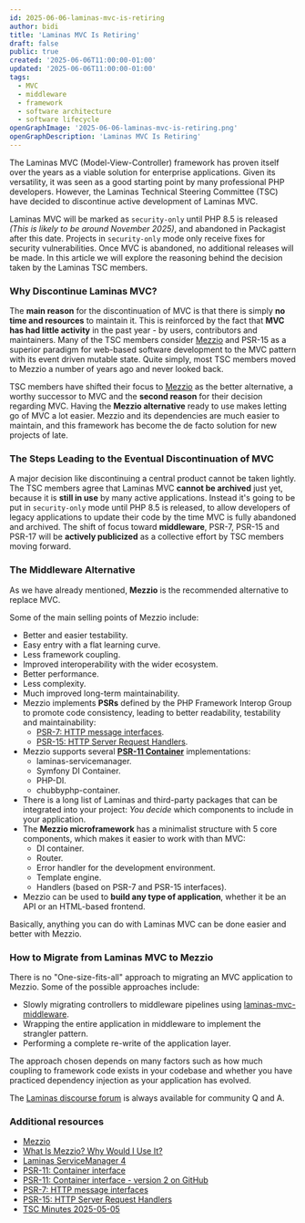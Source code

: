 ```yaml
---
id: 2025-06-06-laminas-mvc-is-retiring
author: bidi
title: 'Laminas MVC Is Retiring'
draft: false
public: true
created: '2025-06-06T11:00:00-01:00'
updated: '2025-06-06T11:00:00-01:00'
tags:
  - MVC
  - middleware
  - framework
  - software architecture
  - software lifecycle
openGraphImage: '2025-06-06-laminas-mvc-is-retiring.png'
openGraphDescription: 'Laminas MVC Is Retiring'
---
```


The Laminas MVC (Model-View-Controller) framework has proven itself over the years as a viable solution for enterprise applications.
Given its versatility, it was seen as a good starting point by many professional PHP developers.
However, the Laminas Technical Steering Committee (TSC) have decided to discontinue active development of Laminas MVC.

<!--- EXTENDED -->

Laminas MVC will be marked as `security-only` until PHP 8.5 is released _(This is likely to be around November 2025)_, and abandoned in Packagist after this date.
Projects in `security-only` mode only receive fixes for security vulnerabilities.
Once MVC is abandoned, no additional releases will be made.
In this article we will explore the reasoning behind the decision taken by the Laminas TSC members.

### Why Discontinue Laminas MVC?

The **main reason** for the discontinuation of MVC is that there is simply **no time and resources** to maintain it.
This is reinforced by the fact that **MVC has had little activity** in the past year - by users, contributors and maintainers.
Many of the TSC members consider [Mezzio](https://github.com/mezzio/mezzio) and PSR-15 as a superior paradigm for web-based software development to the MVC pattern with its event driven mutable state.
Quite simply, most TSC members moved to Mezzio a number of years ago and never looked back.

TSC members have shifted their focus to [Mezzio](https://github.com/mezzio/mezzio) as the better alternative, a worthy successor to MVC and the **second reason** for their decision regarding MVC.
Having the **Mezzio alternative** ready to use makes letting go of MVC a lot easier.
Mezzio and its dependencies are much easier to maintain, and this framework has become the de facto solution for new projects of late.

### The Steps Leading to the Eventual Discontinuation of MVC

A major decision like discontinuing a central product cannot be taken lightly.
The TSC members agree that Laminas MVC **cannot be archived** just yet, because it is **still in use** by many active applications.
Instead it's going to be put in `security-only` mode until PHP 8.5 is released, to allow developers of legacy applications to update their code by the time MVC is fully abandoned and archived.
The shift of focus toward **middleware**, PSR-7, PSR-15 and PSR-17 will be **actively publicized** as a collective effort by TSC members moving forward.

### The Middleware Alternative

As we have already mentioned, **Mezzio** is the recommended alternative to replace MVC.

Some of the main selling points of Mezzio include:

- Better and easier testability.
- Easy entry with a flat learning curve.
- Less framework coupling.
- Improved interoperability with the wider ecosystem.
- Better performance.
- Less complexity.
- Much improved long-term maintainability.
- Mezzio implements **PSRs** defined by the PHP Framework Interop Group to promote code consistency, leading to better readability, testability and maintainability:
    - [PSR-7: HTTP message interfaces](https://www.php-fig.org/psr/psr-7/).
    - [PSR-15: HTTP Server Request Handlers](https://www.php-fig.org/psr/psr-15/).
- Mezzio supports several **[PSR-11 Container](https://github.com/php-fig/container)** implementations:
    - laminas-servicemanager.
    - Symfony DI Container.
    - PHP-DI.
    - chubbyphp-container.
- There is a long list of Laminas and third-party packages that can be integrated into your project: _You decide_ which components to include in your application.
- The **Mezzio microframework** has a minimalist structure with 5 core components, which makes it easier to work with than MVC:
    - DI container.
    - Router.
    - Error handler for the development environment.
    - Template engine.
    - Handlers (based on PSR-7 and PSR-15 interfaces).
- Mezzio can be used to **build any type of application**, whether it be an API or an HTML-based frontend.

Basically, anything you can do with Laminas MVC can be done easier and better with Mezzio.

### How to Migrate from Laminas MVC to Mezzio

There is no "One-size-fits-all" approach to migrating an MVC application to Mezzio.
Some of the possible approaches include:

- Slowly migrating controllers to middleware pipelines using [laminas-mvc-middleware](https://docs.laminas.dev/laminas-mvc-middleware/).
- Wrapping the entire application in middleware to implement the strangler pattern.
- Performing a complete re-write of the application layer.

The approach chosen depends on many factors such as how much coupling to framework code exists in your codebase and whether you have practiced dependency injection as your application has evolved.

The [Laminas discourse forum](https://discourse.laminas.dev/) is always available for community Q and A.

### Additional resources

- [Mezzio](https://github.com/mezzio/mezzio)
- [What Is Mezzio? Why Would I Use It?](https://www.zend.com/resources/what-mezzio-why-would-i-use-it)
- [Laminas ServiceManager 4](https://github.com/laminas/laminas-servicemanager)
- [PSR-11: Container interface](https://www.php-fig.org/psr/psr-11/)
- [PSR-11: Container interface - version 2 on GitHub](https://github.com/php-fig/container)
- [PSR-7: HTTP message interfaces](https://www.php-fig.org/psr/psr-7/)
- [PSR-15: HTTP Server Request Handlers](https://www.php-fig.org/psr/psr-15/)
- [TSC Minutes 2025-05-05](https://github.com/laminas/technical-steering-committee/blob/main/meetings/minutes/2025-05-05-TSC-Minutes.md)
